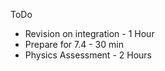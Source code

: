 
ToDo

- Revision on integration - 1 Hour
- Prepare for 7.4 - 30 min
- Physics Assessment - 2 Hours
